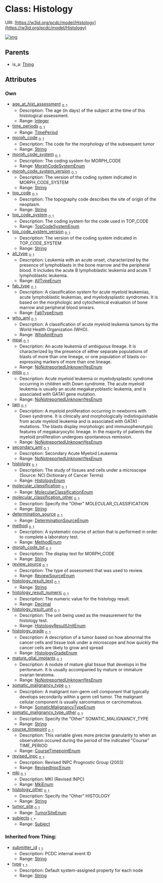 
# Class: Histology




URI: [https://w3id.org/pcdc/model/Histology](https://w3id.org/pcdc/model/Histology)


[![img](https://yuml.me/diagram/nofunky;dir:TB/class/[TimePeriod],[Thing],[Subject],[Subject]<subjects%201..*-++[Histology&#124;age_at_hist_assessment:integer%20%3F;morph_code:string%20%3F;morph_code_system:MorphCodeSystemEnum%20%3F;morph_code_system_version:string%20%3F;top_code:string%20%3F;top_code_system:TopCodeSystemEnum%20%3F;top_code_system_version:string%20%3F;all_type:AllTypeEnum%20%3F;fab_type:FabTypeEnum%20%3F;who_aml:WhoAmlEnum%20%3F;mpal:NoNotreportedUnknownYesEnum%20%3F;mlds:NoNotreportedUnknownYesEnum%20%3F;tam:NoNotreportedUnknownYesEnum%20%3F;secondary_aml:NoNotreportedUnknownYesEnum%20%3F;histology:HistologyEnum%20%3F;molecular_classification:MolecularClassificationEnum%20%3F;molecular_classification_other:string%20%3F;determination_source:DeterminationSourceEnum%20%3F;method:MethodEnum%20%3F;morph_code_txt:string%20%3F;review_source:ReviewSourceEnum%20%3F;histology_result_text:string%20%3F;histology_result_numeric:decimal%20%3F;histology_result_unit:HistologyResultUnitEnum%20%3F;histology_grade:HistologyGradeEnum%20%3F;mature_glial_implants:NoNotreportedUnknownYesEnum%20%3F;somatic_malignancy_type:SomaticMalignancyTypeEnum%20%3F;somatic_malignancy_type_other:string%20%3F;course_timepoint:CourseTimepointEnum%20%3F;revised_inpc:RevisedInpcEnum%20%3F;mki:MkiEnum%20%3F;histology_other:string%20%3F;tumor_site:TumorSiteEnum%20%3F;submitter_id(i):string;type(i):string],[TimePeriod]<time_periods%200..1-++[Histology],[Thing]^-[Histology])](https://yuml.me/diagram/nofunky;dir:TB/class/[TimePeriod],[Thing],[Subject],[Subject]<subjects%201..*-++[Histology&#124;age_at_hist_assessment:integer%20%3F;morph_code:string%20%3F;morph_code_system:MorphCodeSystemEnum%20%3F;morph_code_system_version:string%20%3F;top_code:string%20%3F;top_code_system:TopCodeSystemEnum%20%3F;top_code_system_version:string%20%3F;all_type:AllTypeEnum%20%3F;fab_type:FabTypeEnum%20%3F;who_aml:WhoAmlEnum%20%3F;mpal:NoNotreportedUnknownYesEnum%20%3F;mlds:NoNotreportedUnknownYesEnum%20%3F;tam:NoNotreportedUnknownYesEnum%20%3F;secondary_aml:NoNotreportedUnknownYesEnum%20%3F;histology:HistologyEnum%20%3F;molecular_classification:MolecularClassificationEnum%20%3F;molecular_classification_other:string%20%3F;determination_source:DeterminationSourceEnum%20%3F;method:MethodEnum%20%3F;morph_code_txt:string%20%3F;review_source:ReviewSourceEnum%20%3F;histology_result_text:string%20%3F;histology_result_numeric:decimal%20%3F;histology_result_unit:HistologyResultUnitEnum%20%3F;histology_grade:HistologyGradeEnum%20%3F;mature_glial_implants:NoNotreportedUnknownYesEnum%20%3F;somatic_malignancy_type:SomaticMalignancyTypeEnum%20%3F;somatic_malignancy_type_other:string%20%3F;course_timepoint:CourseTimepointEnum%20%3F;revised_inpc:RevisedInpcEnum%20%3F;mki:MkiEnum%20%3F;histology_other:string%20%3F;tumor_site:TumorSiteEnum%20%3F;submitter_id(i):string;type(i):string],[TimePeriod]<time_periods%200..1-++[Histology],[Thing]^-[Histology])

## Parents

 *  is_a: [Thing](Thing.md)

## Attributes


### Own

 * [age_at_hist_assessment](age_at_hist_assessment.md)  <sub>0..1</sub>
     * Description: The age (in days) of the subject at the time of this histological assessment.
     * Range: [Integer](types/Integer.md)
 * [time_periods](time_periods.md)  <sub>0..1</sub>
     * Range: [TimePeriod](TimePeriod.md)
 * [morph_code](morph_code.md)  <sub>0..1</sub>
     * Description: The code for the morphology of the subsequent tumor
     * Range: [String](types/String.md)
 * [morph_code_system](morph_code_system.md)  <sub>0..1</sub>
     * Description: The coding system for MORPH_CODE
     * Range: [MorphCodeSystemEnum](MorphCodeSystemEnum.md)
 * [morph_code_system_version](morph_code_system_version.md)  <sub>0..1</sub>
     * Description: The version of the coding system indicated in MORPH_CODE_SYSTEM
     * Range: [String](types/String.md)
 * [top_code](top_code.md)  <sub>0..1</sub>
     * Description: The topography code describes the site of origin of the neoplasm.
     * Range: [String](types/String.md)
 * [top_code_system](top_code_system.md)  <sub>0..1</sub>
     * Description: The coding system for the code used in TOP_CODE
     * Range: [TopCodeSystemEnum](TopCodeSystemEnum.md)
 * [top_code_system_version](top_code_system_version.md)  <sub>0..1</sub>
     * Description: The version of the coding system indicated in TOP_CODE_SYSTEM
     * Range: [String](types/String.md)
 * [all_type](all_type.md)  <sub>0..1</sub>
     * Description: Leukemia with an acute onset, characterized by the presence of lymphoblasts in the bone marrow and the peripheral blood. It includes the acute B lymphoblastic leukemia and acute T lymphoblastic leukemia.
     * Range: [AllTypeEnum](AllTypeEnum.md)
 * [fab_type](fab_type.md)  <sub>0..1</sub>
     * Description: A classification system for acute myeloid leukemias, acute lymphoblastic leukemias, and myelodysplastic syndromes. It is based on the morphologic and cytochemical evaluation of bone marrow and peripheral blood smears.
     * Range: [FabTypeEnum](FabTypeEnum.md)
 * [who_aml](who_aml.md)  <sub>0..1</sub>
     * Description: A classification of acute myeloid leukemia tumors by the World Health Organization (WHO).
     * Range: [WhoAmlEnum](WhoAmlEnum.md)
 * [mpal](mpal.md)  <sub>0..1</sub>
     * Description: An acute leukemia of ambiguous lineage. It is characterized by the presence of either separate populations of blasts of more than one lineage, or one population of blasts co-expressing markers of more than one lineage.
     * Range: [NoNotreportedUnknownYesEnum](NoNotreportedUnknownYesEnum.md)
 * [mlds](mlds.md)  <sub>0..1</sub>
     * Description: Acute myeloid leukemia or myelodysplastic syndrome occurring in children with Down syndrome. The acute myeloid leukemia is usually an acute megakaryoblastic leukemia, and is associated with GATA1 gene mutation.
     * Range: [NoNotreportedUnknownYesEnum](NoNotreportedUnknownYesEnum.md)
 * [tam](tam.md)  <sub>0..1</sub>
     * Description: A myeloid proliferation occurring in newborns with Down syndrome. It is clinically and morphologically indistinguishable from acute myeloid leukemia and is associated with GATA1 mutations. The blasts display morphologic and immunophenotypic features of megakaryocytic lineage. In the majority of patients the myeloid proliferation undergoes spontaneous remission.
     * Range: [NoNotreportedUnknownYesEnum](NoNotreportedUnknownYesEnum.md)
 * [secondary_aml](secondary_aml.md)  <sub>0..1</sub>
     * Description: Secondary Acute Myeloid Leukemia
     * Range: [NoNotreportedUnknownYesEnum](NoNotreportedUnknownYesEnum.md)
 * [histology](histology.md)  <sub>0..1</sub>
     * Description: The study of tissues and cells under a microscope (Source: NCI Dictionary of Cancer Terms)
     * Range: [HistologyEnum](HistologyEnum.md)
 * [molecular_classification](molecular_classification.md)  <sub>0..1</sub>
     * Range: [MolecularClassificationEnum](MolecularClassificationEnum.md)
 * [molecular_classification_other](molecular_classification_other.md)  <sub>0..1</sub>
     * Description: Specify the "Other" MOLECULAR_CLASSIFICATION
     * Range: [String](types/String.md)
 * [determination_source](determination_source.md)  <sub>0..1</sub>
     * Range: [DeterminationSourceEnum](DeterminationSourceEnum.md)
 * [method](method.md)  <sub>0..1</sub>
     * Description: A systematic course of action that is performed in order to complete a laboratory test.
     * Range: [MethodEnum](MethodEnum.md)
 * [morph_code_txt](morph_code_txt.md)  <sub>0..1</sub>
     * Description: The display text for MORPH_CODE 
     * Range: [String](types/String.md)
 * [review_source](review_source.md)  <sub>0..1</sub>
     * Description: The type of assessment that was used to review.
     * Range: [ReviewSourceEnum](ReviewSourceEnum.md)
 * [histology_result_text](histology_result_text.md)  <sub>0..1</sub>
     * Range: [String](types/String.md)
 * [histology_result_numeric](histology_result_numeric.md)  <sub>0..1</sub>
     * Description: The numeric value for the histology result.
     * Range: [Decimal](types/Decimal.md)
 * [histology_result_unit](histology_result_unit.md)  <sub>0..1</sub>
     * Description: The unit being used as the measurement for the histology test.
     * Range: [HistologyResultUnitEnum](HistologyResultUnitEnum.md)
 * [histology_grade](histology_grade.md)  <sub>0..1</sub>
     * Description: A description of a tumor based on how abnormal the cancer cells and tissue look under a microscope and how quickly the cancer cells are likely to grow and spread
     * Range: [HistologyGradeEnum](HistologyGradeEnum.md)
 * [mature_glial_implants](mature_glial_implants.md)  <sub>0..1</sub>
     * Description: A nodule of mature glial tissue that develops in the peritoneum. It is usually accompanied by mature or immature ovarian teratoma.
     * Range: [NoNotreportedUnknownYesEnum](NoNotreportedUnknownYesEnum.md)
 * [somatic_malignancy_type](somatic_malignancy_type.md)  <sub>0..1</sub>
     * Description: A malignant non-germ cell component that typically develops secondarily within a germ cell tumor. The malignant cellular component is usually sarcomatous or carcinomatous.
     * Range: [SomaticMalignancyTypeEnum](SomaticMalignancyTypeEnum.md)
 * [somatic_malignancy_type_other](somatic_malignancy_type_other.md)  <sub>0..1</sub>
     * Description: Specify the "Other" SOMATIC_MALIGNANCY_TYPE
     * Range: [String](types/String.md)
 * [course_timepoint](course_timepoint.md)  <sub>0..1</sub>
     * Description: This variable gives more precise granularity to when an observation occured during the period of the indicated "Course" TIME_PERIOD
     * Range: [CourseTimepointEnum](CourseTimepointEnum.md)
 * [revised_inpc](revised_inpc.md)  <sub>0..1</sub>
     * Description: Revised INPC Prognostic Group (2003)
     * Range: [RevisedInpcEnum](RevisedInpcEnum.md)
 * [mki](mki.md)  <sub>0..1</sub>
     * Description: MKI (Revised INPC)
     * Range: [MkiEnum](MkiEnum.md)
 * [histology_other](histology_other.md)  <sub>0..1</sub>
     * Description: Specify the "Other" HISTOLOGY
     * Range: [String](types/String.md)
 * [tumor_site](tumor_site.md)  <sub>0..1</sub>
     * Range: [TumorSiteEnum](TumorSiteEnum.md)
 * [subjects](subjects.md)  <sub>1..\*</sub>
     * Range: [Subject](Subject.md)

### Inherited from Thing:

 * [submitter_id](submitter_id.md)  <sub>1..1</sub>
     * Description: PCDC internal event ID
     * Range: [String](types/String.md)
 * [type](type.md)  <sub>1..1</sub>
     * Description: Default system-assigned property for each node
     * Range: [String](types/String.md)
